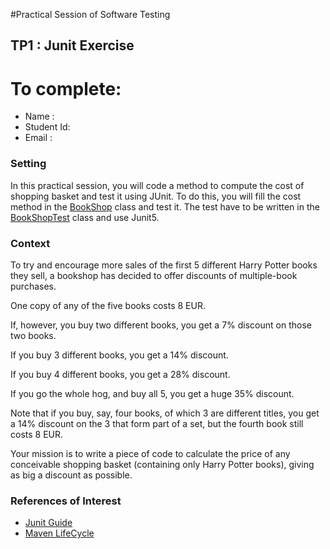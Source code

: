 #Practical Session of Software Testing

## TP1 : Junit Exercise

# To complete: 

* Name :
* Student Id:
* Email :

### Setting
In this practical session, you will code a method to compute the cost of shopping basket and test it using JUnit.
To do this, you will fill the cost method in the [BookShop](src/main/java/books/BookShop.java) class and test it.
The test have to be written in the [BookShopTest](src/test/java/books/BookShopTest.java) class and use Junit5. 

### Context
To try and encourage more sales of the first 5 different Harry
Potter books they sell, a bookshop has decided to offer 
discounts of multiple-book purchases. 

One copy of any of the five books costs 8 EUR. 

If, however, you buy two different books, you get a 7% 
discount on those two books.

If you buy 3 different books, you get a 14% discount. 

If you buy 4 different books, you get a 28% discount.

If you go the whole hog, and buy all 5, you get a huge 35%
discount. 

Note that if you buy, say, four books, of which 3 are 
different titles, you get a 14% discount on the 3 that 
form part of a set, but the fourth book still costs 8 EUR. 

Your mission is to write a piece of code to calculate the 
price of any conceivable shopping basket (containing only 
Harry Potter books), giving as big a discount as possible.

### References of Interest

* [Junit Guide](http://junit.org/junit5/docs/current/user-guide/)
* [Maven LifeCycle](https://maven.apache.org/guides/introduction/introduction-to-the-lifecycle.html)
